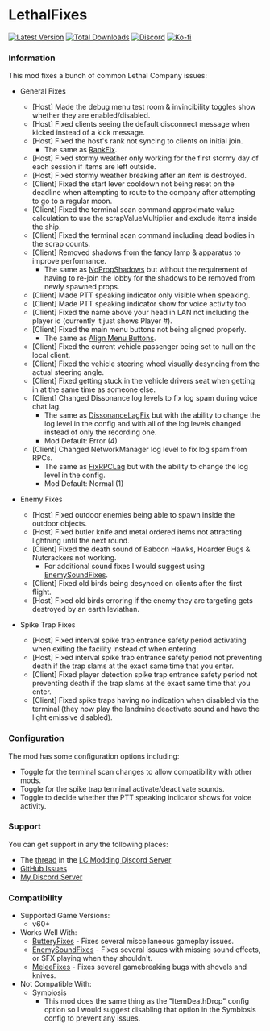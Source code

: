 # LethalFixes

[![Latest Version](https://img.shields.io/thunderstore/v/Dev1A3/LethalFixes?style=for-the-badge&logo=thunderstore&logoColor=white)](https://thunderstore.io/c/lethal-company/p/Dev1A3/LethalFixes)
[![Total Downloads](https://img.shields.io/thunderstore/dt/Dev1A3/LethalFixes?style=for-the-badge&logo=thunderstore&logoColor=white)](https://thunderstore.io/c/lethal-company/p/Dev1A3/LethalFixes)
[![Discord](https://img.shields.io/discord/646323142737788928?style=for-the-badge&logo=discord&logoColor=white&label=Discord)](https://discord.gg/CKqVFPRtKp)
[![Ko-fi](https://img.shields.io/badge/Donate-F16061.svg?style=for-the-badge&logo=ko-fi&logoColor=white&label=Ko-fi)](https://ko-fi.com/K3K8SOM8U)

### Information

This mod fixes a bunch of common Lethal Company issues:

- General Fixes

  - [Host] Made the debug menu test room & invincibility toggles show whether they are enabled/disabled.
  - [Host] Fixed clients seeing the default disconnect message when kicked instead of a kick message.
  - [Host] Fixed the host's rank not syncing to clients on initial join.
    - The same as [RankFix](https://thunderstore.io/c/lethal-company/p/Glitch/RankFix/).
  - [Host] Fixed stormy weather only working for the first stormy day of each session if items are left outside.
  - [Host] Fixed stormy weather breaking after an item is destroyed.
  - [Client] Fixed the start lever cooldown not being reset on the deadline when attempting to route to the company after attempting to go to a regular moon.
  - [Client] Fixed the terminal scan command approximate value calculation to use the scrapValueMultiplier and exclude items inside the ship.
  - [Client] Fixed the terminal scan command including dead bodies in the scrap counts.
  - [Client] Removed shadows from the fancy lamp & apparatus to improve performance.
    - The same as [NoPropShadows](https://thunderstore.io/c/lethal-company/p/Glitch/NoPropShadows/) but without the requirement of having to re-join the lobby for the shadows to be removed from newly spawned props.
  - [Client] Made PTT speaking indicator only visible when speaking.
  - [Client] Made PTT speaking indicator show for voice activity too.
  - [Client] Fixed the name above your head in LAN not including the player id (currently it just shows Player #).
  - [Client] Fixed the main menu buttons not being aligned properly.
    - The same as [Align Menu Buttons](https://thunderstore.io/c/lethal-company/p/GoldenGuy1000/Align_Menu_Buttons/).
  - [Client] Fixed the current vehicle passenger being set to null on the local client.
  - [Client] Fixed the vehicle steering wheel visually desyncing from the actual steering angle.
  - [Client] Fixed getting stuck in the vehicle drivers seat when getting in at the same time as someone else.
  - [Client] Changed Dissonance log levels to fix log spam during voice chat lag.
    - The same as [DissonanceLagFix](https://thunderstore.io/c/lethal-company/p/linkoid/DissonanceLagFix/) but with the ability to change the log level in the config and with all of the log levels changed instead of only the recording one.
    - Mod Default: Error (4)
  - [Client] Changed NetworkManager log level to fix log spam from RPCs.
    - The same as [FixRPCLag](https://thunderstore.io/c/lethal-company/p/Bobbie/FixRPCLag/) but with the ability to change the log level in the config.
    - Mod Default: Normal (1)

- Enemy Fixes

  - [Host] Fixed outdoor enemies being able to spawn inside the outdoor objects.
  - [Host] Fixed butler knife and metal ordered items not attracting lightning until the next round.
  - [Client] Fixed the death sound of Baboon Hawks, Hoarder Bugs & Nutcrackers not working.
    - For additional sound fixes I would suggest using [EnemySoundFixes](https://thunderstore.io/c/lethal-company/p/ButteryStancakes/EnemySoundFixes/).
  - [Client] Fixed old birds being desynced on clients after the first flight.
  - [Host] Fixed old birds erroring if the enemy they are targeting gets destroyed by an earth leviathan.

- Spike Trap Fixes
  - [Host] Fixed interval spike trap entrance safety period activating when exiting the facility instead of when entering.
  - [Host] Fixed interval spike trap entrance safety period not preventing death if the trap slams at the exact same time that you enter.
  - [Client] Fixed player detection spike trap entrance safety period not preventing death if the trap slams at the exact same time that you enter.
  - [Client] Fixed spike traps having no indication when disabled via the terminal (they now play the landmine deactivate sound and have the light emissive disabled).

### Configuration

The mod has some configuration options including:

- Toggle for the terminal scan changes to allow compatibility with other mods.
- Toggle for the spike trap terminal activate/deactivate sounds.
- Toggle to decide whether the PTT speaking indicator shows for voice activity.

### Support

You can get support in any the following places:

- The [thread](https://discord.com/channels/1168655651455639582/1235731485894643722) in the [LC Modding Discord Server](https://discord.gg/lcmod)
- [GitHub Issues](https://github.com/1A3Dev/LC-LethalFixes/issues)
- [My Discord Server](https://discord.gg/CKqVFPRtKp)

### Compatibility

- Supported Game Versions:
  - v60+
- Works Well With:
  - [ButteryFixes](https://thunderstore.io/c/lethal-company/p/ButteryStancakes/ButteryFixes/) - Fixes several miscellaneous gameplay issues.
  - [EnemySoundFixes](https://thunderstore.io/c/lethal-company/p/ButteryStancakes/EnemySoundFixes/) - Fixes several issues with missing sound effects, or SFX playing when they shouldn't.
  - [MeleeFixes](https://thunderstore.io/c/lethal-company/p/ButteryStancakes/MeleeFixes/) - Fixes several gamebreaking bugs with shovels and knives.
- Not Compatible With:
  - Symbiosis
    - This mod does the same thing as the "ItemDeathDrop" config option so I would suggest disabling that option in the Symbiosis config to prevent any issues.
